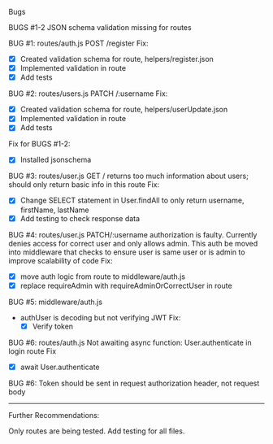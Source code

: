 Bugs

BUGS #1-2
JSON schema validation missing for routes

BUG #1:
routes/auth.js
POST /register
Fix:

- [x] Created validation schema for route, helpers/register.json
- [x] Implemented validation in route
- [x] Add tests

BUG #2:
routes/users.js
PATCH /:username
Fix:

- [x] Created validation schema for route, helpers/userUpdate.json
- [x] Implemented validation in route
- [x] Add tests

Fix for BUGS #1-2:

- [x] Installed jsonschema

BUG #3:
routes/user.js
GET / returns too much information about users; should only return basic info in this route
Fix:

- [x] Change SELECT statement in User.findAll to only return username, firstName, lastName
- [x] Add testing to check response data

BUG #4:
routes/user.js
PATCH/:username authorization is faulty. Currently denies access for correct user and only allows admin. This auth be moved into middleware that checks to ensure user is same user or is admin to improve scalability of code
Fix:

- [x] move auth logic from route to middleware/auth.js
- [x] replace requireAdmin with requireAdminOrCorrectUser in route

BUG #5:
middleware/auth.js

- authUser is decoding but not verifying JWT
  Fix:
  - [x] Verify token

BUG #6:
routes/auth.js
Not awaiting async function: User.authenticate in login route
Fix

- [x] await User.authenticate

BUG #6:
Token should be sent in request authorization header, not request body

---

Further Recommendations:

Only routes are being tested. Add testing for all files.
